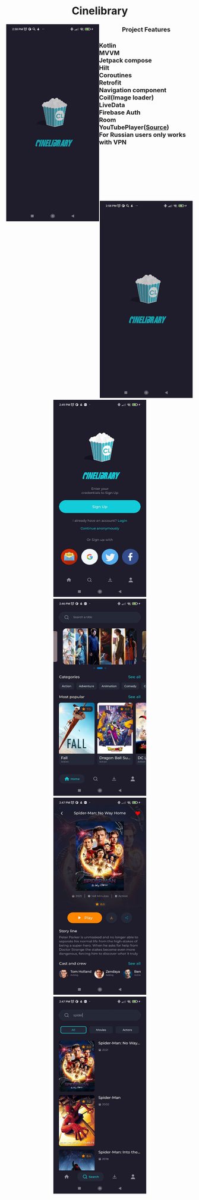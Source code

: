 <h1 align="center">
Cinelibrary
</h1>

<p align="left">
<img align="left" src="https://github.com/buthed/Cinelibrary/blob/main/Screenshots/SplashScreen.jpg" width="250" height="530"/>
</p>

<h3 align="center">
Project Features
</h3>

<h3 align="left">
 Kotlin<br>
 MVVM<br>
 Jetpack compose<br>
 Hilt<br>
 Coroutines<br>
 Retrofit<br>
 Navigation component<br>
 Coil(Image loader)<br>
 LiveData<br>
 Firebase Auth<br>
 Room<br>
 YouTubePlayer(<a href="https://github.com/PierfrancescoSoffritti/android-youtube-player">Source</a>)<br>
 For Russian users only works with VPN<br>
</h3><br><br><br><br><br><br>

 <h2 align="center">
  <img src="https://github.com/buthed/Cinelibrary/blob/main/Screenshots/SplashScreen.jpg" width="250" height="530"/>
  <img src="https://github.com/buthed/Cinelibrary/blob/main/Screenshots/WelcomeScreen.jpg" width="250" height="530"/>
  <img src="https://github.com/buthed/Cinelibrary/blob/main/Screenshots/HomeScreen.jpg" width="250" height="530"/>
  <img src="https://github.com/buthed/Cinelibrary/blob/main/Screenshots/MoviewDetailsScreen.jpg" width="250" height="530"/>
  <img src="https://github.com/buthed/Cinelibrary/blob/main/Screenshots/SearchScreen.jpg" width="250" height="530"/>
</h2>

